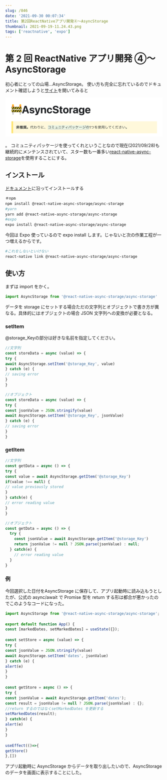 ```yaml
---
slug: /846
date: '2021-09-30 00:07:34'
title: 第2回ReactNativeアプリ開発④〜AsyncStorage
thumbnail: 2021-09-19-11.24.43.png
tags: ['reactnative', 'expo']
---
```


# 第 2 回 ReactNative アプリ開発 ④〜AsyncStorage

初心者にとっての山場…AsyncStorage。
使い方も完全に忘れているのでドキュメント確認しようと[サイト](https://reactnative.dev/docs/asyncstorage)を開いてみると

![image](../../../../images/2021/09/2021-09-28-0.37.16.png)

。
コミュニティパッケージを使ってくれということなので現在(2021/09/28)も継続的にメンテンスされていて、スター数も一番多い[react-native-async-storage](https://github.com/react-native-async-storage)を使用することにする。

## インストール

[ドキュメント](https://react-native-async-storage.github.io/async-storage/docs/install/)に沿ってインストールする

```sh
＃npm
npm install @react-native-async-storage/async-storage
#yarn
yarn add @react-native-async-storage/async-storage
#expo
expo install @react-native-async-storage/async-storage
```

今回は Expo 使っているので expo install します。じゃないと次の作業工程が一つ増えるからです。

```sh
#これをしないといけない
react-native link @react-native-async-storage/async-storage
```

## 使い方

まずは import をかく。

```javascript
import AsyncStorage from '@react-native-async-storage/async-storage'
```

データを storage にセットする場合ただの文字列とオブジェクトで書き方が異なる。具体的にはオブジェクトの場合 JSON 文字列への変換が必要となる。

### setItem

@storage_Keyの部分は好きな名前を指定してください。

```javascript
//文字列
const storeData = async (value) => {
try {
await AsyncStorage.setItem('@storage_Key', value)
} catch (e) {
// saving error
}
}
```

```javascript
//オブジェクト
const storeData = async (value) => {
try {
const jsonValue = JSON.stringify(value)
await AsyncStorage.setItem('@storage_Key', jsonValue)
} catch (e) {
// saving error
}
}

```

### getItem

```javascript
//文字列
const getData = async () => {
try {
const value = await AsyncStorage.getItem('@storage_Key')
if(value !== null) {
// value previously stored
}
} catch(e) {
// error reading value
}
}
```

```javascript
//オブジェクト
const getData = async () => {
  try {
    const jsonValue = await AsyncStorage.getItem('@storage_Key')
    return jsonValue != null ? JSON.parse(jsonValue) : null;
  } catch(e) {
    // error reading value
  }
}
```

### 例

今回選択した日付をAsyncStorage に保存して、アプリ起動時に読み込もうとしたが、公式の async/await で Promise 型を return する形は都合が悪かったのでこのようなコードになった。

```javascript
import AsyncStorage from '@react-native-async-storage/async-storage';

export default function App() {
const [markedDates, setMarkedDates] = useState({});

const setStore = async (value) => {
try {
const jsonValue = JSON.stringify(value)
await AsyncStorage.setItem('dates', jsonValue)
} catch (e) {
alert(e)
}
}

const getStore = async () => {
try {
const jsonValue = await AsyncStorage.getItem('dates');
const result = jsonValue != null ? JSON.parse(jsonValue) : {};
//return するのではなくsetMarkedDates を更新する
setMarkedDates(result);
} catch(e) {
alert(e)
}
}

useEffect(()=>{
getStore()
},[])

```

アプリ起動時に AsyncStorage からデータを取り出したいので、AsyncStorage のデータを画面に表示することにした。

